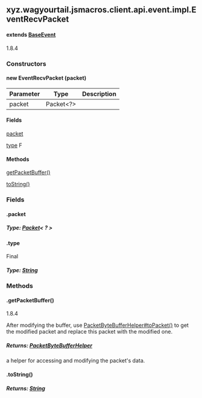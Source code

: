 

xyz.wagyourtail.jsmacros.client.api.event.impl.EventRecvPacket
--------------------------------------------------------------

#### extends [BaseEvent](1.9.2/xyz/wagyourtail/jsmacros/core/event/BaseEvent.html)

1.8.4

### Constructors

#### new EventRecvPacket (packet)

| Parameter | Type | Description |
|---|---|---|
| packet | Packet<?> |  |



#### Fields

[packet](#packet)


[type](#type)
F



#### Methods

[getPacketBuffer()](#getPacketBuffer-)


[toString()](#toString-)



### Fields

#### .packet


##### Type: [Packet](https://wagyourtail.xyz/Projects/MinecraftMappingViewer/App?mapping=INTERMEDIARY,YARN&version=1.20.5&search=net/minecraft/network/packet/Packet)< ? >



#### .type

Final

##### Type: [String](https://docs.oracle.com/javase/8/docs/api/index.html?java/lang/String.html)



### Methods

#### .getPacketBuffer()

1.8.4

After modifying the buffer, use [PacketByteBufferHelper#toPacket()](1.9.2/xyz/wagyourtail/jsmacros/client/api/helpers/PacketByteBufferHelper.html#toPacket-) to get the modified
packet and replace this packet with the modified one.


##### Returns: [PacketByteBufferHelper](1.9.2/xyz/wagyourtail/jsmacros/client/api/helpers/PacketByteBufferHelper.html)

a helper for accessing and modifying the packet's data.



#### .toString()


##### Returns: [String](https://docs.oracle.com/javase/8/docs/api/index.html?java/lang/String.html)





